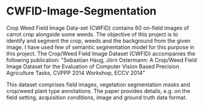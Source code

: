 # CWFID-Image-Segmentation
Crop Weed Field Image Data-set (CWFID) contains 60 on-field images of carrot crop alongside some weeds. The objective of this project is to identify and segment the crop, weeds and the background from the given image. I have used few of semantic segmentation model for this purpose in this project.
The Crop/Weed Field Image Dataset (CWFID) accompanies the following publication: "Sebastian Haug, Jörn Ostermann: A Crop/Weed Field Image Dataset for the Evaluation of Computer Vision Based Precision Agriculture Tasks, CVPPP 2014 Workshop, ECCV 2014"

This dataset comprises field images, vegetation segmentation masks and crop/weed plant type annotations. The paper provides details, e.g. on the field setting, acquisition conditions, image and ground truth data format.
